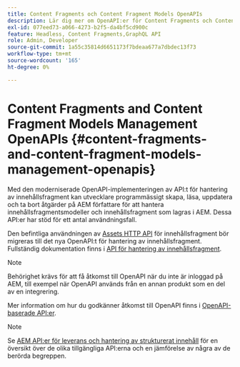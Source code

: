 ```yaml
---
title: Content Fragments och Content Fragment Models OpenAPIs
description: Lär dig mer om OpenAPI:er för Content Fragments och Content Fragment Models.
exl-id: 077eed73-a066-4273-b2f5-da4bf5cd900c
feature: Headless, Content Fragments,GraphQL API
role: Admin, Developer
source-git-commit: 1a55c35814d6651173f7bdeaa677a7dbdec13f73
workflow-type: tm+mt
source-wordcount: '165'
ht-degree: 0%

---
```


# Content Fragments and Content Fragment Models Management OpenAPIs {#content-fragments-and-content-fragment-models-management-openapis}

Med den moderniserade OpenAPI-implementeringen av API:t för hantering av innehållsfragment kan utvecklare programmässigt skapa, läsa, uppdatera och ta bort åtgärder på AEM författare för att hantera innehållsfragmentsmodeller och innehållsfragment som lagras i AEM. Dessa API:er har stöd för ett antal användningsfall.

Den befintliga användningen av [Assets HTTP API](https://experienceleague.adobe.com/sv/docs/experience-manager-cloud-service/content/assets/admin/mac-api-assets) för innehållsfragment bör migreras till det nya OpenAPI:t för hantering av innehållsfragment. Fullständig dokumentation finns i [API för hantering av innehållsfragment](https://developer.adobe.com/experience-cloud/experience-manager-apis/api/stable/sites/).

>[!NOTE]
>
>Behörighet krävs för att få åtkomst till OpenAPI när du inte är inloggad på AEM, till exempel när OpenAPI används från en annan produkt som en del av en integrering.
>
>Mer information om hur du godkänner åtkomst till OpenAPI finns i [OpenAPI-baserade API:er](/help/implementing/developing/open-api-based-apis.md).

>[!NOTE]
>
>Se [AEM API:er för leverans och hantering av strukturerat innehåll](/help/headless/apis-headless-and-content-fragments.md) för en översikt över de olika tillgängliga API:erna och en jämförelse av några av de berörda begreppen.
